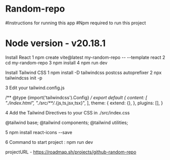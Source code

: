 # Random-repo
#Instructions for running this app
#Npm required to run this project
# Node version - v20.18.1

Install React 
1 npm create vite@latest my-random-repo -- --template react 
2 cd my-random-repo
3 npm install
4 npm run dev

Install Tailwind CSS
1 npm install -D tailwindcss postcss autoprefixer
2 npx tailwindcss init -p

3 Edit your tailwind.config.js

/** @type {import('tailwindcss').Config} */
export default {
  content: [
    "./index.html",
    "./src/**/*.{js,ts,jsx,tsx}",
  ],
  theme: {
    extend: {},
  },
  plugins: [],
}

4 Add the Tailwind Directives to your CSS in ./src/index.css

@tailwind base;
@tailwind components;
@tailwind utilities;

5 npm install react-icons --save

6 Command to start project : npm run dev

projectURL - https://roadmap.sh/projects/github-random-repo
